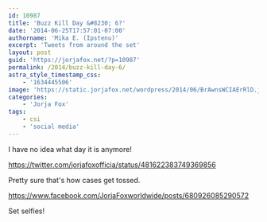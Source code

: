 ```yaml
---
id: 10987
title: 'Buzz Kill Day &#8230; 6?'
date: '2014-06-25T17:57:01-07:00'
authorname: 'Mika E. (Ipstenu)'
excerpt: 'Tweets from around the set'
layout: post
guid: 'https://jorjafox.net/?p=10987'
permalink: /2014/buzz-kill-day-6/
astra_style_timestamp_css:
    - '1634445506'
image: 'https://static.jorjafox.net/wordpress/2014/06/BrAwnsWCIAErRlD.jpg'
categories:
    - 'Jorja Fox'
tags:
    - csi
    - 'social media'
---
```


I have no idea what day it is anymore!

https://twitter.com/jorjafoxofficia/status/481622383749369856

Pretty sure that's how cases get tossed.

https://www.facebook.com/JorjaFoxworldwide/posts/680926085290572

Set selfies!

